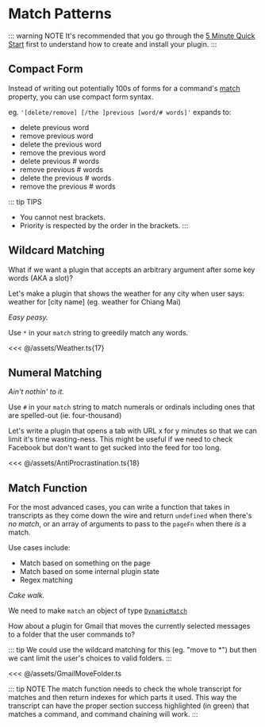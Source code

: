 # Match Patterns

::: warning NOTE
It's recommended that you go through the [5 Minute Quick Start](/quick-start.md) first to understand how to create and install your plugin.
:::

## Compact Form

Instead of writing out potentially 100s of forms for a command's [match](/api-reference/command.md#match) property, you can use compact form syntax.

eg. `'[delete/remove] [/the ]previous [word/# words]'` expands to:

* delete previous word
* remove previous word
* delete the previous word
* remove the previous word
* delete previous # words
* remove previous # words
* delete the previous # words
* remove the previous # words

::: tip TIPS
* You cannot nest brackets.
* Priority is respected by the order in the brackets.
:::

## Wildcard Matching

What if we want a plugin that accepts an arbitrary argument after some key words (AKA a slot)?

Let's make a plugin that shows the weather for any city when user says: <span class="voice-cmd">weather for [city name]</span> (eg. <span class="voice-cmd">weather for Chiang Mai</span>)

_Easy peasy._

Use `*` in your `match` string to greedily match any words.

<<< @/assets/Weather.ts{17}

## Numeral Matching

_Ain't nothin' to it._

Use `#` in your `match` string to match numerals or ordinals including ones that are spelled-out (ie. <span class="voice-cmd">four-thousand</span>)

Let's write a plugin that opens a tab with URL x for y minutes so that we can limit it's time wasting-ness. This might be useful if we need to check Facebook but don't want to get sucked into the feed for too long.

<<< @/assets/AntiProcrastination.ts{18}

## Match Function

For the most advanced cases, you can write a function that takes in transcripts as they come down the wire and return `undefined` when there's *no match*, or an array of arguments to pass to the `pageFn` when there *is* a match.

Use cases include:
 * Match based on something on the page
 * Match based on some internal plugin state
 * Regex matching

_Cake walk._

We need to make `match` an object of type [`DynamicMatch`](/api-reference/command.md#dynamicmatch)

How about a plugin for Gmail that moves the currently selected messages to a folder that the user commands to?

::: tip
We could use the wildcard matching for this (eg. "move to *") but then we cant limit the user's choices to valid folders.
:::

<<< @/assets/GmailMoveFolder.ts


::: tip NOTE
The match function needs to check the whole transcript for matches and then return indexes for which parts it used.
This way the transcript can have the proper section success highlighted (in green) that matches a command, and command chaining will work.
:::
